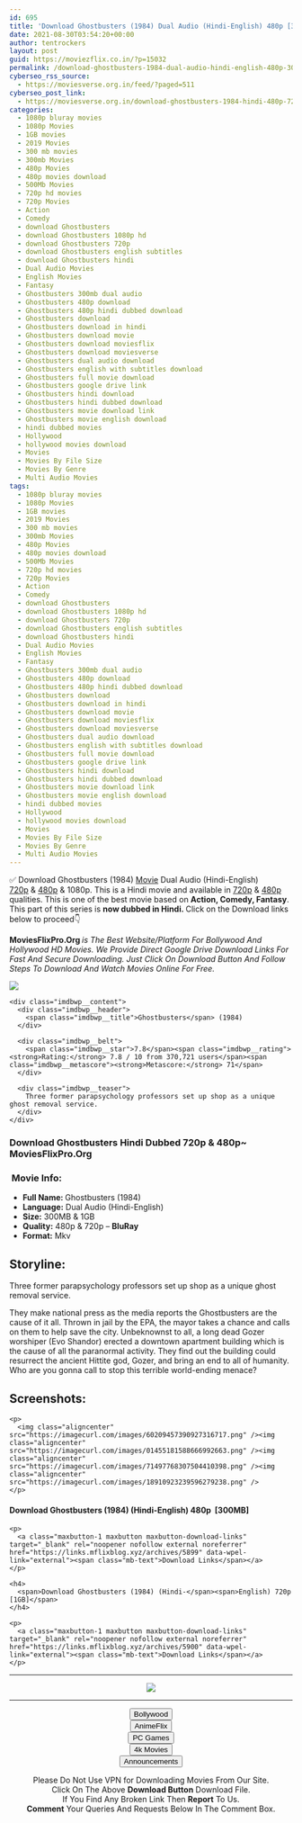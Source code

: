 ```yaml
---
id: 695
title: 'Download Ghostbusters (1984) Dual Audio (Hindi-English) 480p [300MB] || 720p [1GB]'
date: 2021-08-30T03:54:20+00:00
author: tentrockers
layout: post
guid: https://moviezflix.co.in/?p=15032
permalink: /download-ghostbusters-1984-dual-audio-hindi-english-480p-300mb-720p-1gb/
cyberseo_rss_source:
  - https://moviesverse.org.in/feed/?paged=511
cyberseo_post_link:
  - https://moviesverse.org.in/download-ghostbusters-1984-hindi-480p-720p/
categories:
  - 1080p bluray movies
  - 1080p Movies
  - 1GB movies
  - 2019 Movies
  - 300 mb movies
  - 300mb Movies
  - 480p Movies
  - 480p movies download
  - 500Mb Movies
  - 720p hd movies
  - 720p Movies
  - Action
  - Comedy
  - download Ghostbusters
  - download Ghostbusters 1080p hd
  - download Ghostbusters 720p
  - download Ghostbusters english subtitles
  - download Ghostbusters hindi
  - Dual Audio Movies
  - English Movies
  - Fantasy
  - Ghostbusters 300mb dual audio
  - Ghostbusters 480p download
  - Ghostbusters 480p hindi dubbed download
  - Ghostbusters download
  - Ghostbusters download in hindi
  - Ghostbusters download movie
  - Ghostbusters download moviesflix
  - Ghostbusters download moviesverse
  - Ghostbusters dual audio download
  - Ghostbusters english with subtitles download
  - Ghostbusters full movie download
  - Ghostbusters google drive link
  - Ghostbusters hindi download
  - Ghostbusters hindi dubbed download
  - Ghostbusters movie download link
  - Ghostbusters movie english download
  - hindi dubbed movies
  - Hollywood
  - hollywood movies download
  - Movies
  - Movies By File Size
  - Movies By Genre
  - Multi Audio Movies
tags:
  - 1080p bluray movies
  - 1080p Movies
  - 1GB movies
  - 2019 Movies
  - 300 mb movies
  - 300mb Movies
  - 480p Movies
  - 480p movies download
  - 500Mb Movies
  - 720p hd movies
  - 720p Movies
  - Action
  - Comedy
  - download Ghostbusters
  - download Ghostbusters 1080p hd
  - download Ghostbusters 720p
  - download Ghostbusters english subtitles
  - download Ghostbusters hindi
  - Dual Audio Movies
  - English Movies
  - Fantasy
  - Ghostbusters 300mb dual audio
  - Ghostbusters 480p download
  - Ghostbusters 480p hindi dubbed download
  - Ghostbusters download
  - Ghostbusters download in hindi
  - Ghostbusters download movie
  - Ghostbusters download moviesflix
  - Ghostbusters download moviesverse
  - Ghostbusters dual audio download
  - Ghostbusters english with subtitles download
  - Ghostbusters full movie download
  - Ghostbusters google drive link
  - Ghostbusters hindi download
  - Ghostbusters hindi dubbed download
  - Ghostbusters movie download link
  - Ghostbusters movie english download
  - hindi dubbed movies
  - Hollywood
  - hollywood movies download
  - Movies
  - Movies By File Size
  - Movies By Genre
  - Multi Audio Movies
---
```

<div class="thecontent clearfix">
  <p>
    ✅ Download Ghostbusters (1984) <a href="https://moviesverse.org.in/category/movies/" data-wpel-link="internal">Movie</a> Dual Audio (Hindi-English) <a href="https://moviesverse.org.in/720p-movies/" data-wpel-link="internal">720p</a>&nbsp;&&nbsp;<a href="https://moviesverse.org.in/480p-movies/" data-wpel-link="internal">480p</a> & 1080p. This is a Hindi movie and available in <a href="https://moviesverse.org.in/720p-movies/" data-wpel-link="internal">720p</a>&nbsp;&&nbsp;<a href="https://moviesverse.org.in/480p-movies/" data-wpel-link="internal">480p</a> qualities. This is one of the best movie based on <strong>Action, Comedy, Fantasy</strong>. This part of this series is <strong>now dubbed in <span>Hindi.&nbsp;</span></strong><span>Click on the Download links below to proceed👇</span>
  </p>
  
  <p>
    <strong><span>MoviesFlixPro.Org&nbsp;</span></strong><em>is The Best Website/Platform For Bollywood And Hollywood HD Movies. We Provide Direct Google Drive Download Links For Fast And Secure Downloading. Just Click On Download Button And Follow Steps To&nbsp;Download And Watch Movies Online For Free.</em>
  </p>
  
  <div class="imdbwp imdbwp--movie dark">
    <div class="imdbwp__thumb">
      <a class="imdbwp__link" target="_blank" title="Ghostbusters" href="https://www.imdb.com/title/tt0087332/" rel="nofollow external noopener noreferrer" data-wpel-link="external"><img class="imdbwp__img" src="https://m.media-amazon.com/images/M/MV5BMTkxMjYyNzgwMl5BMl5BanBnXkFtZTgwMTE3MjYyMTE@._V1_SX300.jpg" /></a>
    </div>
    
    <div class="imdbwp__content">
      <div class="imdbwp__header">
        <span class="imdbwp__title">Ghostbusters</span> (1984)
      </div>
      
      <div class="imdbwp__belt">
        <span class="imdbwp__star">7.8</span><span class="imdbwp__rating"><strong>Rating:</strong> 7.8 / 10 from 370,721 users</span><span class="imdbwp__metascore"><strong>Metascore:</strong> 71</span>
      </div>
      
      <div class="imdbwp__teaser">
        Three former parapsychology professors set up shop as a unique ghost removal service.
      </div>
    </div>
  </div>
  
  <h3>
    <span>Download Ghostbusters Hindi Dubbed 720p & 480p~ MoviesFlixPro.Org</span>
  </h3>
  
  <h3>
    <span>&nbsp;Movie Info:&nbsp;</span>
  </h3>
  
  <ul>
    <li>
      <strong>Full Name: </strong>Ghostbusters (1984)
    </li>
    <li>
      <strong>Language:</strong> Dual Audio (Hindi-English)
    </li>
    <li>
      <strong>Size:</strong> 300MB & 1GB
    </li>
    <li>
      <strong>Quality:</strong> 480p & 720p – <span><strong>BluRay</strong></span>
    </li>
    <li>
      <strong>Format:</strong>&nbsp;Mkv
    </li>
  </ul>
  
  <h2>
    <span>Storyline:</span>
  </h2>
  
  <p>
    Three former parapsychology professors set up shop as a unique ghost removal service.
  </p>
  
  <div>
    They make national press as the media reports the Ghostbusters are the cause of it all. Thrown in jail by the EPA, the mayor takes a chance and calls on them to help save the city. Unbeknownst to all, a long dead Gozer worshiper (Evo Shandor) erected a downtown apartment building which is the cause of all the paranormal activity. They find out the building could resurrect the ancient Hittite god, Gozer, and bring an end to all of humanity. Who are you gonna call to stop this terrible world-ending menace?
  </div>
  
  <div class="summary_text">
    <h2>
      <span>Screenshots:</span>
    </h2>
    
    <p>
      <img class="aligncenter" src="https://imagecurl.com/images/60209457390927316717.png" /><img class="aligncenter" src="https://imagecurl.com/images/01455181588666992663.png" /><img class="aligncenter" src="https://imagecurl.com/images/71497768307504410398.png" /><img class="aligncenter" src="https://imagecurl.com/images/18910923239596279238.png" />
    </p>
  </div>
  
  <div class="inline canwrap">
    <h4>
      <span>Download Ghostbusters (1984) (Hindi-English) </span><span>480p&nbsp; [300MB]</span>
    </h4>
    
    <p>
      <a class="maxbutton-1 maxbutton maxbutton-download-links" target="_blank" rel="noopener nofollow external noreferrer" href="https://links.mflixblog.xyz/archives/5899" data-wpel-link="external"><span class="mb-text">Download Links</span></a>
    </p>
    
    <h4>
      <span>Download Ghostbusters (1984) (Hindi-</span><span>English) 720p [1GB]</span>
    </h4>
    
    <p>
      <a class="maxbutton-1 maxbutton maxbutton-download-links" target="_blank" rel="noopener nofollow external noreferrer" href="https://links.mflixblog.xyz/archives/5900" data-wpel-link="external"><span class="mb-text">Download Links</span></a>
    </p>
  </div>
</div>

<center>
  </p> 
  
  <hr />
  
  <p>
    <a href="http://gdrivepro.xyz/join.php" data-wpel-link="external" target="_blank" rel="nofollow external noopener noreferrer"><img src="https://i.imgur.com/FhMdWdW.png" /></a>
  </p>
  
  <hr />
  
  <p>
    <a href="https://dogemovies.xyz" target="_blank" data-wpel-link="external" rel="nofollow external noopener noreferrer"><button class="button button5">Bollywood</button></a><br /> <a href="https://animeflix.in" target="_blank" data-wpel-link="external" rel="nofollow external noopener noreferrer"><button class="button button5">AnimeFlix</button></a><br /> <a href="https://gamesflix.net/" target="_blank" data-wpel-link="external" rel="nofollow external noopener noreferrer"><button class="button button5">PC Games</button></a><br /> <a href="https://uhdmovies.in" target="_blank" data-wpel-link="external" rel="nofollow external noopener noreferrer"><button class="button button5">4k Movies</button></a><br /> <a href="https://moviesverse.org.in/announcements/" target="_blank" data-wpel-link="internal" rel="noopener"><button class="button button5">Announcements</button></a>
  </p>
  
  <div class="alert alert-danger">
    Please Do Not Use VPN for Downloading Movies From Our Site.
  </div>
  
  <div class="alert alert-success">
    Click On The Above <strong>Download Button</strong> Download File.
  </div>
  
  <div class="alert alert-warning">
    If You Find Any Broken Link Then <strong>Report</strong> To Us.
  </div>
  
  <div class="alert alert-info">
    <strong>Comment</strong> Your Queries And Requests Below In The Comment Box.
  </div>
  
  <p>
    </center>
  </p>